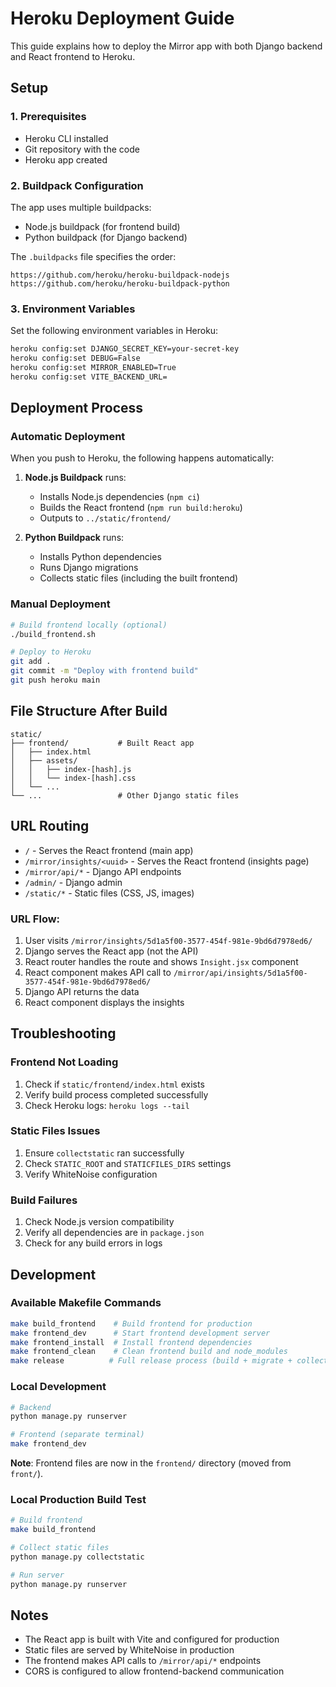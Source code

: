 # Heroku Deployment Guide

This guide explains how to deploy the Mirror app with both Django backend and React frontend to Heroku.

## Setup

### 1. Prerequisites
- Heroku CLI installed
- Git repository with the code
- Heroku app created

### 2. Buildpack Configuration
The app uses multiple buildpacks:
- Node.js buildpack (for frontend build)
- Python buildpack (for Django backend)

The `.buildpacks` file specifies the order:
```
https://github.com/heroku/heroku-buildpack-nodejs
https://github.com/heroku/heroku-buildpack-python
```

### 3. Environment Variables
Set the following environment variables in Heroku:
```bash
heroku config:set DJANGO_SECRET_KEY=your-secret-key
heroku config:set DEBUG=False
heroku config:set MIRROR_ENABLED=True
heroku config:set VITE_BACKEND_URL=
```

## Deployment Process

### Automatic Deployment
When you push to Heroku, the following happens automatically:

1. **Node.js Buildpack** runs:
   - Installs Node.js dependencies (`npm ci`)
   - Builds the React frontend (`npm run build:heroku`)
   - Outputs to `../static/frontend/`

2. **Python Buildpack** runs:
   - Installs Python dependencies
   - Runs Django migrations
   - Collects static files (including the built frontend)

### Manual Deployment
```bash
# Build frontend locally (optional)
./build_frontend.sh

# Deploy to Heroku
git add .
git commit -m "Deploy with frontend build"
git push heroku main
```

## File Structure After Build

```
static/
├── frontend/           # Built React app
│   ├── index.html
│   ├── assets/
│   │   ├── index-[hash].js
│   │   └── index-[hash].css
│   └── ...
└── ...                 # Other Django static files
```

## URL Routing

- `/` - Serves the React frontend (main app)
- `/mirror/insights/<uuid>` - Serves the React frontend (insights page)
- `/mirror/api/*` - Django API endpoints
- `/admin/` - Django admin
- `/static/*` - Static files (CSS, JS, images)

### URL Flow:
1. User visits `/mirror/insights/5d1a5f00-3577-454f-981e-9bd6d7978ed6/`
2. Django serves the React app (not the API)
3. React router handles the route and shows `Insight.jsx` component
4. React component makes API call to `/mirror/api/insights/5d1a5f00-3577-454f-981e-9bd6d7978ed6/`
5. Django API returns the data
6. React component displays the insights

## Troubleshooting

### Frontend Not Loading
1. Check if `static/frontend/index.html` exists
2. Verify build process completed successfully
3. Check Heroku logs: `heroku logs --tail`

### Static Files Issues
1. Ensure `collectstatic` ran successfully
2. Check `STATIC_ROOT` and `STATICFILES_DIRS` settings
3. Verify WhiteNoise configuration

### Build Failures
1. Check Node.js version compatibility
2. Verify all dependencies are in `package.json`
3. Check for any build errors in logs

## Development

### Available Makefile Commands
```bash
make build_frontend    # Build frontend for production
make frontend_dev      # Start frontend development server
make frontend_install  # Install frontend dependencies
make frontend_clean    # Clean frontend build and node_modules
make release          # Full release process (build + migrate + collectstatic)
```

### Local Development
```bash
# Backend
python manage.py runserver

# Frontend (separate terminal)
make frontend_dev
```

**Note**: Frontend files are now in the `frontend/` directory (moved from `front/`).

### Local Production Build Test
```bash
# Build frontend
make build_frontend

# Collect static files
python manage.py collectstatic

# Run server
python manage.py runserver
```

## Notes

- The React app is built with Vite and configured for production
- Static files are served by WhiteNoise in production
- The frontend makes API calls to `/mirror/api/*` endpoints
- CORS is configured to allow frontend-backend communication
